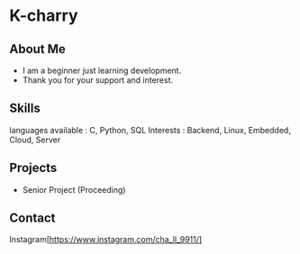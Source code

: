 # K-charry

## About Me

- I am a beginner just learning development.
- Thank you for your support and interest.

## Skills

languages available : C, Python, SQL
Interests : Backend, Linux, Embedded, Cloud, Server

## Projects

- Senior Project (Proceeding)

## Contact

Instagram[https://www.instagram.com/cha_ll_9911/]
